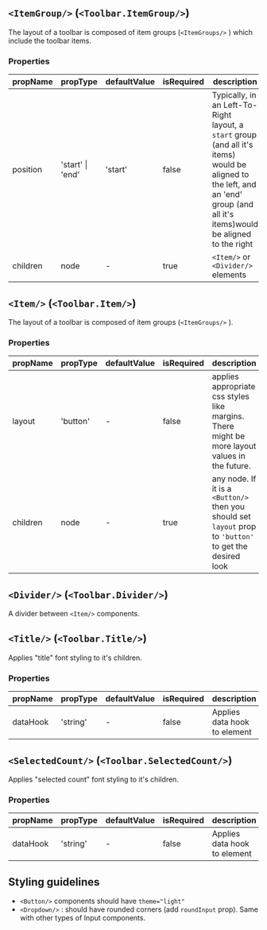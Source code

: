 ## `<ItemGroup/>` (`<Toolbar.ItemGroup/>`)

The layout of a toolbar is composed of item groups (`<ItemGroups/>` ) which include the toolbar items.

### Properties

| propName | propType | defaultValue | isRequired | description |
|----------|----------|--------------|------------|-------------|
| position | 'start' &#124; 'end' | 'start' | false | Typically, in an Left-To-Right layout, a `start` group (and all it's items) would be aligned to the left, and an 'end' group (and all it's items)would be aligned to the right |
| children | node | - | true | `<Item/>` or `<Divider/>` elements |

## `<Item/>` (`<Toolbar.Item/>`)

The layout of a toolbar is composed of item groups (`<ItemGroups/>` ).

### Properties

| propName | propType | defaultValue | isRequired | description |
|----------|----------|--------------|------------|-------------|
| layout | 'button' | - | false | applies appropriate css styles like margins. There might be more layout values in the future. |
| children | node | - | true | any node. If it is a `<Button/>` then you should set `layout` prop to `'button'` to get the desired look |

## `<Divider/>` (`<Toolbar.Divider/>`)

A divider between `<Item/>` components.

## `<Title/>` (`<Toolbar.Title/>`)

Applies "title" font styling to it's children.
### Properties

| propName | propType | defaultValue | isRequired | description |
|----------|----------|--------------|------------|-------------|
| dataHook | 'string' | - | false | Applies data hook to element |

## `<SelectedCount/>` (`<Toolbar.SelectedCount/>`)

Applies "selected count" font styling to it's children.
### Properties

| propName | propType | defaultValue | isRequired | description |
|----------|----------|--------------|------------|-------------|
| dataHook | 'string' | - | false | Applies data hook to element |


## Styling guidelines

- `<Button/>` components  should have `theme="light"`
- `<Dropdown/>` : should have rounded corners (add `roundInput` prop). Same with other types of Input components.
